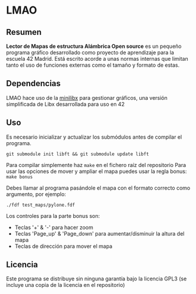 # LMAO

## Resumen
**Lector de Mapas de estructura Alámbrica Open source** es un pequeño programa gráfico desarrollado como proyecto de aprendizaje para la escuela 42 Madrid.
Está escrito acorde a unas normas internas que limitan tanto el uso de funciones externas como el tamaño y formato de estas.

## Dependencias
LMAO hace uso de la [minilibx](https://github.com/42Paris/minilibx-linux) para gestionar gráficos, una versión simplificada de Libx desarrollada para uso en 42

## Uso
Es necesario inicializar y actualizar los submódulos antes de compilar el programa.
```
git submodule init libft && git submodule update libft
```

Para compilar simplemente haz ```make``` en el fichero raíz del repositorio
Para usar las opciones de mover y ampliar el mapa puedes usar la regla bonus:
```make bonus```

Debes llamar al programa pasándole el mapa con el formato correcto como argumento, por ejemplo:
```
./fdf test_maps/pylone.fdf
```

Los controles para la parte bonus son:
  - Teclas '+' & '-' para hacer zoom
  - Teclas 'Page_up' & 'Page_down' para aumentar/disminuir la altura del mapa
  - Teclas de dirección para mover el mapa

## Licencia
Este programa se distribuye sin ninguna garantía bajo la licencia GPL3 (se incluye una copia de la licencia en el repositorio)
